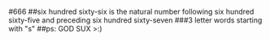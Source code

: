#666
##six hundred sixty-six is the natural number following six hundred sixty-five and preceding six hundred sixty-seven
###3 letter words starting with "s"
##ps: GOD SUX >:)
